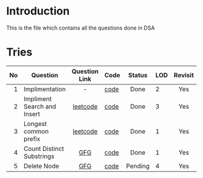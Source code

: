 # Introduction
This is the file which contains all the questions done in DSA

# Tries
| No  | Question                    | Question Link                                                                     | Code                                        | Status   |LOD  | Revisit|Remark |
| --: | ----------------------------| :--------------------------------------------------------------------------------:| -----------------------------------------   |:--------:| --- | :---:  | ---   |
| 1   | Implimentation              | -                                                                                 | [code](/Tries/Implimentation.cpp)           | Done     | 2   | Yes    |None   | 
| 2   | Impliment Search and Insert | [leetcode](https://leetcode.com/problems/implement-trie-prefix-tree/description/) | [code](/Tries/question_insert_search.cpp)   | Done     | 3   | Yes    |None   |
| 3   | Longest common prefix       | [leetcode](https://leetcode.com/problems/longest-common-prefix/description/)      | [code](/Tries/Longest_common_prefix.cpp)    | Done     | 1   | Yes    |None   | 
| 4   | Count Distinct Substrings   | [GFG](https://www.geeksforgeeks.org/problems/count-of-distinct-substrings/1)      | [code](/Tries/countOFDistinctSubString.cpp) | Done     | 1   | Yes    |None   |
| 5   | Delete Node                 | [GFG](https://www.geeksforgeeks.org/problems/trie-delete/1)                       | [code](/Tries/deleteNode.cpp)               | Pending  | 4   | Yes    |None   |
